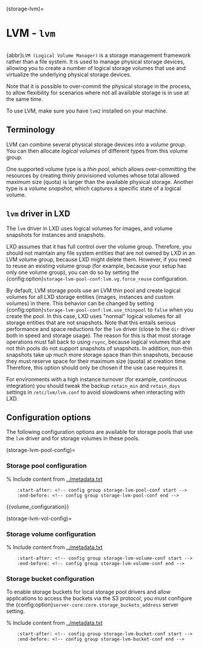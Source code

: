 (storage-lvm)=
# LVM - `lvm`

```{youtube} https://www.youtube.com/watch?v=AqLl2eMZE6U
```

{abbr}`LVM (Logical Volume Manager)` is a storage management framework rather than a file system.
It is used to manage physical storage devices, allowing you to create a number of logical storage volumes that use and virtualize the underlying physical storage devices.

Note that it is possible to over-commit the physical storage in the process, to allow flexibility for scenarios where not all available storage is in use at the same time.

To use LVM, make sure you have `lvm2` installed on your machine.

## Terminology

LVM can combine several physical storage devices into a *volume group*.
You can then allocate *logical volumes* of different types from this volume group.

One supported volume type is a *thin pool*, which allows over-committing the resources by creating thinly provisioned volumes whose total allowed maximum size (quota) is larger than the available physical storage.
Another type is a *volume snapshot*, which captures a specific state of a logical volume.

## `lvm` driver in LXD

The `lvm` driver in LXD uses logical volumes for images, and volume snapshots for instances and snapshots.

LXD assumes that it has full control over the volume group.
Therefore, you should not maintain any file system entities that are not owned by LXD in an LVM volume group, because LXD might delete them.
However, if you need to reuse an existing volume group (for example, because your setup has only one volume group), you can do so by setting the {config:option}`storage-lvm-pool-conf:lvm.vg.force_reuse` configuration.

By default, LVM storage pools use an LVM thin pool and create logical volumes for all LXD storage entities (images, instances and custom volumes) in there.
This behavior can be changed by setting {config:option}`storage-lvm-pool-conf:lvm.use_thinpool` to `false` when you create the pool.
In this case, LXD uses "normal" logical volumes for all storage entities that are not snapshots.
Note that this entails serious performance and space reductions for the `lvm` driver (close to the `dir` driver both in speed and storage usage).
The reason for this is that most storage operations must fall back to using `rsync`, because logical volumes that are not thin pools do not support snapshots of snapshots.
In addition, non-thin snapshots take up much more storage space than thin snapshots, because they must reserve space for their maximum size (quota) at creation time.
Therefore, this option should only be chosen if the use case requires it.

For environments with a high instance turnover (for example, continuous integration) you should tweak the backup `retain_min` and `retain_days` settings in `/etc/lvm/lvm.conf` to avoid slowdowns when interacting with LXD.

## Configuration options

The following configuration options are available for storage pools that use the `lvm` driver and for storage volumes in these pools.

(storage-lvm-pool-config)=
### Storage pool configuration

% Include content from [../metadata.txt](../metadata.txt)
```{include} ../metadata.txt
    :start-after: <!-- config group storage-lvm-pool-conf start -->
    :end-before: <!-- config group storage-lvm-pool-conf end -->
```

{{volume_configuration}}

(storage-lvm-vol-config)=
### Storage volume configuration

% Include content from [../metadata.txt](../metadata.txt)
```{include} ../metadata.txt
    :start-after: <!-- config group storage-lvm-volume-conf start -->
    :end-before: <!-- config group storage-lvm-volume-conf end -->
```

### Storage bucket configuration

To enable storage buckets for local storage pool drivers and allow applications to access the buckets via the S3 protocol, you must configure the {config:option}`server-core:core.storage_buckets_address` server setting.

% Include content from [../metadata.txt](../metadata.txt)
```{include} ../metadata.txt
    :start-after: <!-- config group storage-lvm-bucket-conf start -->
    :end-before: <!-- config group storage-lvm-bucket-conf end -->
```
